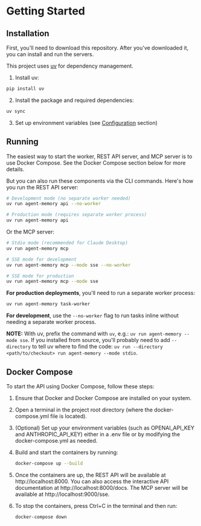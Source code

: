 # Getting Started

## Installation

First, you'll need to download this repository. After you've downloaded it, you can install and run the servers.

This project uses [uv](https://github.com/astral-sh/uv) for dependency management.

1. Install uv:

```bash
pip install uv
```

2. Install the package and required dependencies:

```bash
uv sync
```

3. Set up environment variables (see [Configuration](configuration.md) section)

## Running

The easiest way to start the worker, REST API server, and MCP server is to use Docker Compose. See the Docker Compose section below for more details.

But you can also run these components via the CLI commands. Here's how you
run the REST API server:

```bash
# Development mode (no separate worker needed)
uv run agent-memory api --no-worker

# Production mode (requires separate worker process)
uv run agent-memory api
```

Or the MCP server:

```bash
# Stdio mode (recommended for Claude Desktop)
uv run agent-memory mcp

# SSE mode for development
uv run agent-memory mcp --mode sse --no-worker

# SSE mode for production
uv run agent-memory mcp --mode sse
```

**For production deployments**, you'll need to run a separate worker process:

```bash
uv run agent-memory task-worker
```

**For development**, use the `--no-worker` flag to run tasks inline without needing a separate worker process.

**NOTE:** With uv, prefix the command with `uv`, e.g.: `uv run agent-memory --mode sse`. If you installed from source, you'll probably need to add `--directory` to tell uv where to find the code: `uv run --directory <path/to/checkout> run agent-memory --mode stdio`.

## Docker Compose

To start the API using Docker Compose, follow these steps:

1. Ensure that Docker and Docker Compose are installed on your system.

2. Open a terminal in the project root directory (where the docker-compose.yml file is located).

3. (Optional) Set up your environment variables (such as OPENAI_API_KEY and ANTHROPIC_API_KEY) either in a .env file or by modifying the docker-compose.yml as needed.

4. Build and start the containers by running:
   ```bash
   docker-compose up --build
   ```

5. Once the containers are up, the REST API will be available at http://localhost:8000. You can also access the interactive API documentation at http://localhost:8000/docs. The MCP server will be available at http://localhost:9000/sse.

6. To stop the containers, press Ctrl+C in the terminal and then run:
   ```bash
   docker-compose down
   ```
